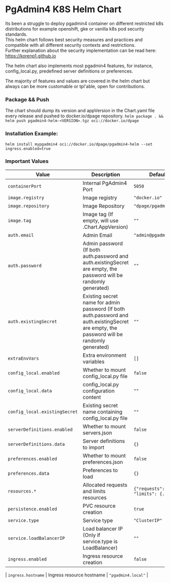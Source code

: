 # PgAdmin4 K8S Helm Chart

Its been a struggle to deploy pgadmin4 container on different restricted k8s distributions for example openshift, gke or vanilla k8s pod security standards.  
This helm chart follows best security measures and practices and compatible with all different security contexts and restrictions.  
Further explanation about the security implementation can be read here: https://korenp1.github.io  

The helm chart also implements most pgadmin4 features, for instance, config_local.py, predefined server definitions or preferences.

The majority of features and values are covered in the helm chart but always can be more customable or tpl'able, open for contributions.

### Package && Push
The chart should dump its version and appVersion in the Chart.yaml file every release and pushed to docker.io/dpage repository.
`helm package . && helm push pgadmin4-helm-<VERSION>.tgz oci://docker.io/dpage`

### Installation Example: 
`helm install mypgadmin4 oci://docker.io/dpage/pgadmin4-helm --set ingress.enabled=true`

### Important Values
| Value | Description | Default |
| --------- | ----------- | ------- |
| `containerPort` | Internal PgAdmin4 Port | `5050` |
| `image.registry` | Image registry | `"docker.io"` |
| `image.repository` | Image Repository | `"dpage/pgadmin4"` |
| `image.tag` | Image tag (If empty, will use .Chart.AppVersion) | `""` |
| `auth.email` | Admin Email | `"admin@pgadmin.org"` |
| `auth.password` | Admin password (If both auth.password and auth.existingSecret are empty, the password will be randomly generated) | `""` |
| `auth.existingSecret` | Existing secret name for admin password (If both auth.password and auth.existingSecret are empty, the password will be randomly generated) | `""` |
| `extraEnvVars` | Extra environment variables | `[]` |
| `config_local.enabled` | Whether to mount config_local.py file | `false` |
| `config_local.data` | config_local.py configuration content | `""` |
| `config_local.existingSecret` | Existing secret name containing config_local.py file | `""` |
| `serverDefinitions.enabled` | Whether to mount servers.json | `false` |
| `serverDefinitions.data` | Server definitions to import | `{}` |
| `preferences.enabled` | Whether to mount preferences.json | `false` |
| `preferences.data` | Preferences to load | `{}` |
| `resources.*` | Allocated requests and limits resources | `{"requests": {...}, "limits": {...}}` |
| `persistence.enabled` | PVC resource creation | `true` |
| `service.type` | Service type | `"ClusterIP"` |
| `service.loadBalancerIP` | Load balancer IP (Only if service.type is LoadBalancer) | `""` |
| `ingress.enabled` | Ingress resource creation | `false` |

| `ingress.hostname` | Ingress resource hostname | `"pgadmin4.local"` |
